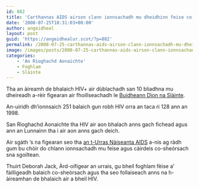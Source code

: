 ```yaml
---
id: 882
title: 'Carthannas AIDS airson clann ionnsachadh mu dheidhinn feise co-sheòrsach sna sgoiltean'
date: '2008-07-25T18:31:03+00:00'
author: angeidheal
layout: post
guid: 'https://angeidhealur.scot/?p=882'
permalink: /2008-07-25-carthannas-aids-airson-clann-ionnsachadh-mu-dheidhinn-feise-co-sheorsach-sna-sgoiltean/
image: /images/posts/2008-07-25-carthannas-aids-airson-clann-ionnsachadh-mu-dheidhinn-feise-co-sheorsach-sna-sgoiltean.webp
categories:
    - 'An Rìoghachd Aonaichte'
    - Foghlam
    - Slàinte
---
```


Tha an àireamh de bhalaich HIV+ air dùblachadh san 10 bliadhna mu dheireadh a-rèir figearan air fhoillseachadh le [Buidheann Dìon na Slàinte](https://www.gov.uk/government/organisations/health-protection-agency).

An-uiridh dh’ionnsaich 251 balaich gun robh HIV orra an taca ri 128 ann an 1998.

San Rìoghachd Aonaichte tha HIV air aon bhalach anns gach fichead agus ann an Lunnainn tha i air aon anns gach deich.

Air sgàth ’s na figearan seo tha [an t-Urras Nàiseanta AIDS](https://www.nat.org.uk/) a-nis ag ràdh gum bu chòir do chlann ionnsachadh mu feise agus càirdeis co-sheòrsach sna sgoiltean.

Thuirt Deborah Jack, Àrd-oifigear an urrais, gu bheil foghlam fèise a’ fàilligeadh balaich co-sheòrsach agus tha seo follaiseach anns na h-àireamhan de bhalaich air a bheil HIV.
